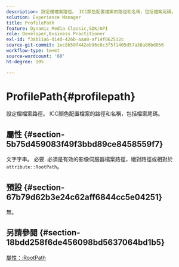 ```yaml
---
description: 設定檔檔案路徑。 ICC顏色配置檔案的路徑和名稱，包括檔案尾碼。
solution: Experience Manager
title: ProfilePath
feature: Dynamic Media Classic,SDK/API
role: Developer,Business Practitioner
exl-id: f3ab11a6-d14d-426b-aaa8-af14f062532c
source-git-commit: 1ec8b59f442eb96c6c3f5f1405d57a38a86bd056
workflow-type: tm+mt
source-wordcount: '60'
ht-degree: 10%

---
```


# ProfilePath{#profilepath}

設定檔檔案路徑。 ICC顏色配置檔案的路徑和名稱，包括檔案尾碼。

## 屬性 {#section-5b75d459083f49f3bbd89ce8458559f7}

文字字串。 必要. 必須是有效的影像伺服器檔案路徑，絕對路徑或相對於`attribute::RootPath`。

## 預設 {#section-67b79d62b3e24c62aff6844cc5e04251}

無。

## 另請參閱 {#section-18bdd258f6de456098bd5637064bd1b5}

[屬性：:RootPath](../../../../../ir-api/material-cat/image-rendering-api-ref/c-ir-material-catalog/c-ir-attributes-reference/r-ir-rootpath.md#reference-a4d7c96b62e14fcbad1740c702f160f3)
